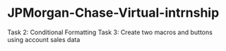 # JPMorgan-Chase-Virtual-intrnship
Task 2: Conditional Formatting
Task 3: Create two macros and buttons using account sales data
